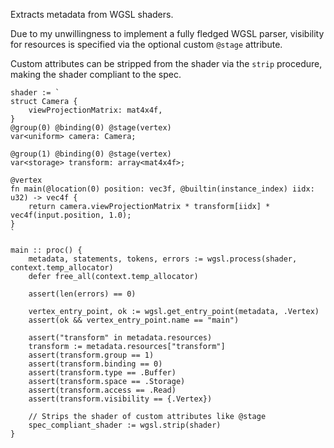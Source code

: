 Extracts metadata from WGSL shaders.

Due to my unwillingness to implement a fully fledged WGSL parser, visibility for resources is specified via the optional custom `@stage` attribute.

Custom attributes can be stripped from the shader via the `strip` procedure, making the shader compliant to the spec.

```odin
shader := `
struct Camera {
	viewProjectionMatrix: mat4x4f,
}
@group(0) @binding(0) @stage(vertex)
var<uniform> camera: Camera;

@group(1) @binding(0) @stage(vertex)
var<storage> transform: array<mat4x4f>;

@vertex
fn main(@location(0) position: vec3f, @builtin(instance_index) iidx: u32) -> vec4f {
	return camera.viewProjectionMatrix * transform[iidx] * vec4f(input.position, 1.0);
}
`

main :: proc() {
	metadata, statements, tokens, errors := wgsl.process(shader, context.temp_allocator)
	defer free_all(context.temp_allocator)

	assert(len(errors) == 0)

	vertex_entry_point, ok := wgsl.get_entry_point(metadata, .Vertex)
	assert(ok && vertex_entry_point.name == "main")

	assert("transform" in metadata.resources)
	transform := metadata.resources["transform"]
	assert(transform.group == 1)
	assert(transform.binding == 0)
	assert(transform.type == .Buffer)
	assert(transform.space == .Storage)
	assert(transform.access == .Read)
	assert(transform.visibility == {.Vertex})

	// Strips the shader of custom attributes like @stage
	spec_compliant_shader := wgsl.strip(shader)
}
```
